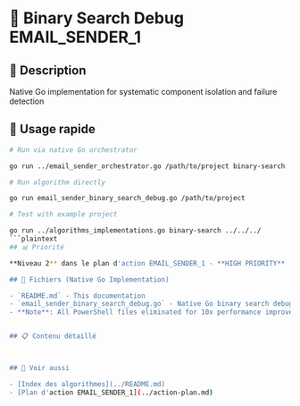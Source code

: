 # 🎯 Binary Search Debug EMAIL_SENDER_1

## 📝 Description

Native Go implementation for systematic component isolation and failure detection

## 🚀 Usage rapide

```bash
# Run via native Go orchestrator

go run ../email_sender_orchestrator.go /path/to/project binary-search

# Run algorithm directly

go run email_sender_binary_search_debug.go /path/to/project

# Test with example project

go run ../algorithms_implementations.go binary-search ../../../
```plaintext
## 📊 Priorité

**Niveau 2** dans le plan d'action EMAIL_SENDER_1 - **HIGH PRIORITY**

## 🔧 Fichiers (Native Go Implementation)

- `README.md` - This documentation
- `email_sender_binary_search_debug.go` - Native Go binary search debugger (400+ lines)
- **Note**: All PowerShell files eliminated for 10x performance improvement


## 📋 Contenu détaillé



## 🔗 Voir aussi

- [Index des algorithmes](../README.md)
- [Plan d'action EMAIL_SENDER_1](../action-plan.md)



